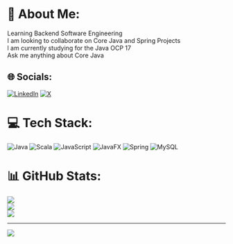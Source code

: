 # 💫 About Me:
Learning Backend Software Engineering<br>I am looking to collaborate on Core Java and Spring Projects<br>l am currently studying for the Java OCP 17<br>Ask me anything about Core Java <br>


## 🌐 Socials:
[![LinkedIn](https://img.shields.io/badge/LinkedIn-%230077B5.svg?logo=linkedin&logoColor=white)](https://linkedin.com/in/ezra-kutsvaira) [![X](https://img.shields.io/badge/X-black.svg?logo=X&logoColor=white)](https://x.com/@ezraanotidadev) 

# 💻 Tech Stack:
![Java](https://img.shields.io/badge/java-%23ED8B00.svg?style=for-the-badge&logo=openjdk&logoColor=white) ![Scala](https://img.shields.io/badge/scala-%23DC322F.svg?style=for-the-badge&logo=scala&logoColor=white) ![JavaScript](https://img.shields.io/badge/javascript-%23323330.svg?style=for-the-badge&logo=javascript&logoColor=%23F7DF1E) ![JavaFX](https://img.shields.io/badge/javafx-%23FF0000.svg?style=for-the-badge&logo=javafx&logoColor=white) ![Spring](https://img.shields.io/badge/spring-%236DB33F.svg?style=for-the-badge&logo=spring&logoColor=white) ![MySQL](https://img.shields.io/badge/mysql-4479A1.svg?style=for-the-badge&logo=mysql&logoColor=white)
# 📊 GitHub Stats:
![](https://github-readme-stats.vercel.app/api?username=ezra-kutsvaira&theme=dark&hide_border=false&include_all_commits=false&count_private=false)<br/>
![](https://github-readme-streak-stats.herokuapp.com/?user=ezra-kutsvaira&theme=dark&hide_border=false)<br/>
![](https://github-readme-stats.vercel.app/api/top-langs/?username=ezra-kutsvaira&theme=dark&hide_border=false&include_all_commits=false&count_private=false&layout=compact)

---
[![](https://visitcount.itsvg.in/api?id=ezra-kutsvaira&icon=0&color=0)](https://visitcount.itsvg.in)

<!-- Proudly created with GPRM ( https://gprm.itsvg.in ) -->


<!--
**ezra-kutsvaira/ezra-kutsvaira** is a ✨ _special_ ✨ repository because its `README.md` (this file) appears on your GitHub profile.

Here are some ideas to get you started:

- 🔭 I’m currently working on ...
- 🌱 I’m currently learning ...
- 👯 I’m looking to collaborate on ...
- 🤔 I’m looking for help with ...
- 💬 Ask me about ...
- 📫 How to reach me: ...
- 😄 Pronouns: ...
- ⚡ Fun fact: ...
-->

